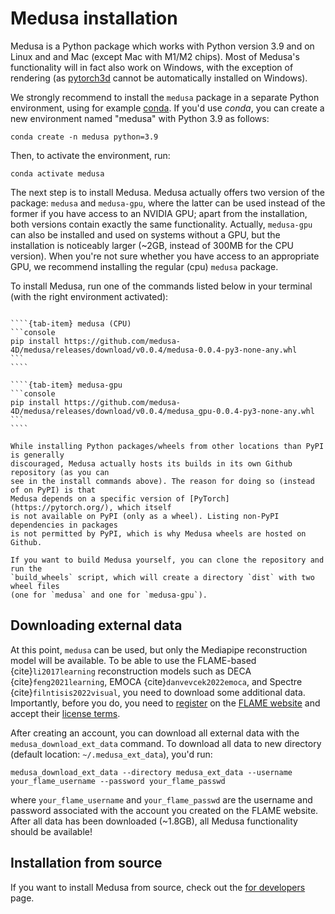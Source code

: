 # Medusa installation

Medusa is a Python package which works with Python version 3.9 and on Linux and and Mac (except Mac with M1/M2 chips). Most of Medusa's functionality will in fact also work on Windows, with the exception of rendering (as [pytorch3d](https://pytorch3d.org/) cannot be automatically installed on Windows). 

We strongly recommend to install the `medusa` package in a separate Python environment, using for example [conda](https://anaconda.org/anaconda/conda). If you'd use *conda*, you can create a new environment named "medusa" with Python 3.9 as follows:

```console
conda create -n medusa python=3.9
```

Then, to activate the environment, run:

```console
conda activate medusa
```

The next step is to install Medusa. Medusa actually offers two version of the package:
`medusa` and `medusa-gpu`, where the latter can be used instead of the former if you
have access to an NVIDIA GPU; apart from the installation, both versions contain exactly
the same functionality. Actually, `medusa-gpu` can also be installed and used on systems
without a GPU, but the installation is noticeably larger (~2GB, instead of 300MB for the
CPU version). When you're not sure whether you have access to an appropriate GPU, we
recommend installing the regular (cpu) `medusa` package.

To install Medusa, run one of the commands listed below in your terminal (with the right
environment activated):

`````{tab-set}

````{tab-item} medusa (CPU)
```console
pip install https://github.com/medusa-4D/medusa/releases/download/v0.0.4/medusa-0.0.4-py3-none-any.whl
```
````

````{tab-item} medusa-gpu
```console
pip install https://github.com/medusa-4D/medusa/releases/download/v0.0.4/medusa_gpu-0.0.4-py3-none-any.whl
```
````

`````

```{note}
While installing Python packages/wheels from other locations than PyPI is generally
discouraged, Medusa actually hosts its builds in its own Github repository (as you can
see in the install commands above). The reason for doing so (instead of on PyPI) is that
Medusa depends on a specific version of [PyTorch](https://pytorch.org/), which itself
is not available on PyPI (only as a wheel). Listing non-PyPI dependencies in packages
is not permitted by PyPI, which is why Medusa wheels are hosted on Github.

If you want to build Medusa yourself, you can clone the repository and run the
`build_wheels` script, which will create a directory `dist` with two wheel files
(one for `medusa` and one for `medusa-gpu`).
```

## Downloading external data

At this point, `medusa` can be used, but only the Mediapipe reconstruction model will be
available. To be able to use the FLAME-based {cite}`li2017learning` reconstruction models such as
DECA {cite}`feng2021learning`, EMOCA {cite}`danvevcek2022emoca`, and Spectre {cite}`filntisis2022visual`,
you need to download some additional data. Importantly, before you do, you need to
[register](https://flame.is.tue.mpg.de/register.php) on the [FLAME website](https://flame.is.tue.mpg.de/index.html)
and accept their [license terms](https://flame.is.tue.mpg.de/modellicense.html).

After creating an account, you can download all external data with the
`medusa_download_ext_data` command. To download all data to new directory
(default location: `~/.medusa_ext_data`), you'd run:

```console
medusa_download_ext_data --directory medusa_ext_data --username your_flame_username --password your_flame_passwd
```

where `your_flame_username` and `your_flame_passwd` are the username and password associated
with the account you created on the FLAME website. After all data has been downloaded
(~1.8GB), all Medusa functionality should be available!

## Installation from source

If you want to install Medusa from source, check out the [for developers](../misc/for_developers) page.
